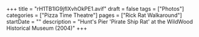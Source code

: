 +++
title = "rH1TB1lG9jflXvhOkPE1.avif"
draft = false
tags = ["Photos"]
categories = ["Pizza Time Theatre"]
pages = ["Rick Rat Walkaround"]
startDate = ""
description = "Hunt's Pier 'Pirate Ship Rat' at the WildWood Historical Museum (2004)"
+++
